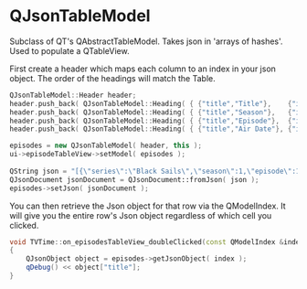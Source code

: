 # QJsonTableModel

Subclass of QT's QAbstractTableModel. Takes json in 'arrays of hashes'.  Used to populate a QTableView.

First create a header which maps each column to an index in your json object.  The order of the headings will match the Table.
```c++
QJsonTableModel::Header header;
header.push_back( QJsonTableModel::Heading( { {"title","Title"},    {"index","title"} }) );
header.push_back( QJsonTableModel::Heading( { {"title","Season"},   {"index","season"} }) );
header.push_back( QJsonTableModel::Heading( { {"title","Episode"},  {"index","episode"} }) );
header.push_back( QJsonTableModel::Heading( { {"title","Air Date"}, {"index","air_date"} }) );

episodes = new QJsonTableModel( header, this );
ui->episodeTableView->setModel( episodes );
        
QString json = "[{\"series\":\"Black Sails\",\"season\":1,\"episode\":1,\"title\":\"I.\",\"air_date\":\"2014-01-25\"},{\"series\":\"Black Sails\",\"season\":1,\"episode\":2,\"title\":\"II.\",\"air_date\":\"2014-02-01\"}]";
QJsonDocument jsonDocument = QJsonDocument::fromJson( json );
episodes->setJson( jsonDocument );
```        


You can then retrieve the Json object for that row via the QModelIndex. It will give you the entire row's Json object regardless of which cell you clicked.

```c++
void TVTime::on_episodesTableView_doubleClicked(const QModelIndex &index)
{
    QJsonObject object = episodes->getJsonObject( index );
    qDebug() << object["title"];
}
```
